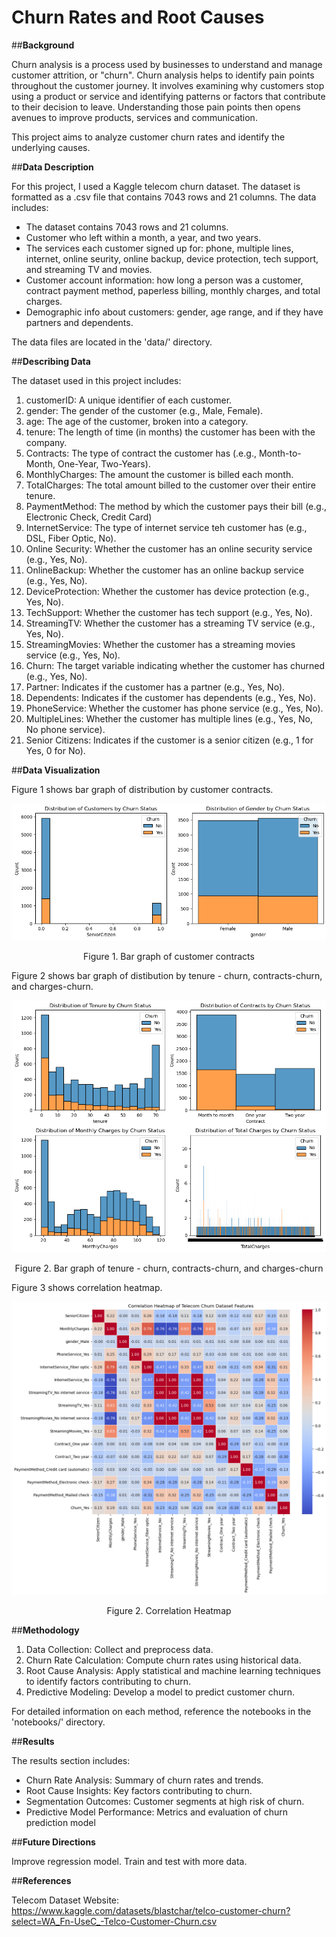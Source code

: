 # **Churn Rates and Root Causes**

##**Background**

Churn analysis is a process used by businesses to understand and manage customer attrition, or "churn".  Churn analysis helps to identify pain points throughout the customer journey.  It involves examining why customers stop using a product or service and identifying patterns or factors that contribute to their decision to leave.  Understanding those pain points then opens avenues to improve products, services and communication.

This project aims to analyze customer churn rates and identify the underlying causes.


##**Data Description**


For this project, I used a Kaggle telecom churn dataset. The dataset is formatted as a .csv file that contains 7043 rows and 21 columns.  The data includes:
 - The dataset contains 7043 rows and 21 columns.
 - Customer who left within a month, a year, and two years.
 - The services each customer signed up for:  phone, multiple lines, internet, online seurity, online backup, device protection, tech support, and streaming TV and movies. 
 - Customer account information:  how long a person was a customer, contract payment method, paperless billing, monthly charges, and total charges. 
 - Demographic info about customers:  gender, age range, and if they have partners and dependents.


The data files are located in the 'data/' directory.


##**Describing Data**

The dataset used in this project includes:

1. customerID:  A unique identifier of each customer.
2. gender:  The gender of the customer (e.g., Male, Female).
3. age:  The age of the customer, broken into a category.
4. tenure:  The length of time (in months) the customer has been with the company.
5. Contracts:  The type of contract the customer has (.e.g., Month-to-Month, One-Year, Two-Years).
6. MonthlyCharges:  The amount the customer is billed each month.
7. TotalCharges:  The total amount billed to the customer over their entire tenure.
8. PaymentMethod:  The method by which the customer pays their bill (e.g., Electronic Check, Credit Card)
9. InternetService:  The type of internet service teh customer has (e.g., DSL, Fiber Optic, No).
10. Online Security:  Whether the customer has an online security service (e.g., Yes, No).
11. OnlineBackup:  Whether the customer has an online backup service (e.g., Yes, No).
12. DeviceProtection:  Whether the customer has device protection (e.g., Yes, No).
13. TechSupport:  Whether the customer has tech support (e.g., Yes, No).
14. StreamingTV:  Whether the customer has a streaming TV service (e.g., Yes, No).
15. StreamingMovies:  Whether the customer has a streaming movies service (e.g., Yes, No).
16. Churn:  The target variable indicating whether the customer has churned (e.g., Yes, No).
17. Partner:  Indicates if the customer has a partner (e.g., Yes, No).
18. Dependents: Indicates if the customer has dependents (e.g., Yes, No).
19. PhoneService:  Whether the customer has phone service (e.g., Yes, No).
20. MultipleLines:  Whether the customer has multiple lines (e.g., Yes, No, No phone service).
21. Senior Citizens:  Indicates if the customer is a senior citizen (e.g., 1 for Yes, 0 for No).

 

##**Data Visualization**

Figure 1 shows bar graph of distribution by customer contracts.

<p align="center">
    <img src="img/distribution_by_customers_contracts.png"/>
</p>

<p align="center">
    Figure 1.  Bar graph of customer contracts

</p>

Figure 2 shows bar graph of distibution by tenure - churn, contracts-churn, and charges-churn.

<p align="center">
    <img src="img/distribution_by_tenure_contracts_charges_churn.png"/>
</p>

<p align="center">
    Figure 2.  Bar graph of tenure - churn, contracts-churn, and charges-churn

</p>

Figure 3 shows correlation heatmap.

<p align="center">
    <img src="img/correlation_heatmap.png"/>
</p>

<p align="center">
    Figure 2.  Correlation Heatmap

</p>

##**Methodology**

1. Data Collection:  Collect and preprocess data.
2. Churn Rate Calculation:  Compute churn rates using historical data.
3. Root Cause Analysis:  Apply statistical and machine learning techniques to identify factors contributing to churn.
4. Predictive Modeling:  Develop a model to predict customer churn.

For detailed information on each method, reference the notebooks in the 'notebooks/' directory.

##**Results**

The results section includes:

- Churn Rate Analysis:  Summary of churn rates and trends.
- Root Cause Insights:  Key factors contributing to churn.
- Segmentation Outcomes:  Customer segments at high risk of churn.
- Predictive Model Performance:  Metrics and evaluation of churn prediction model

##**Future Directions**

Improve regression model.  Train and test with more data.

##**References**

Telecom Dataset Website:
https://www.kaggle.com/datasets/blastchar/telco-customer-churn?select=WA_Fn-UseC_-Telco-Customer-Churn.csv
